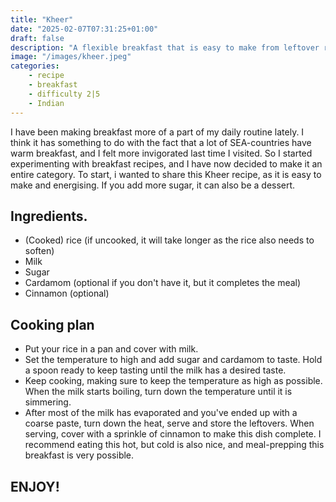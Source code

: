 ```yaml
---
title: "Kheer"
date: "2025-02-07T07:31:25+01:00"
draft: false
description: "A flexible breakfast that is easy to make from leftover rice"
image: "/images/kheer.jpeg"
categories: 
    - recipe
    - breakfast
    - difficulty 2|5
    - Indian
---
```


I have been making breakfast more of a part of my daily routine lately. I think it has something to do with the fact that a lot of SEA-countries have warm breakfast, and I felt more invigorated last time I visited. So I started experimenting with breakfast recipes, and I have now decided to make it an entire category. To start, i wanted to share this Kheer recipe, as it is easy to make and energising. If you add more sugar, it can also be a dessert. 

## Ingredients. 
- (Cooked) rice (if uncooked, it will take longer as the rice also needs to soften)
- Milk
- Sugar
- Cardamom (optional if you don't have it, but it completes the meal)
- Cinnamon (optional) 

## Cooking plan
- Put your rice in a pan and cover with milk. 
- Set the temperature to high and add sugar and cardamom to taste. Hold a spoon ready to keep tasting until the milk has a desired taste. 
- Keep cooking, making sure to keep the temperature as high as possible. When the milk starts boiling, turn down the temperature until it is simmering. 
- After most of the milk has evaporated and you've ended up with a coarse paste, turn down the heat, serve and store the leftovers. When serving, cover with a sprinkle of cinnamon to make this dish complete. I recommend eating this hot, but cold is also nice, and meal-prepping this breakfast is very possible. 

## ENJOY!
